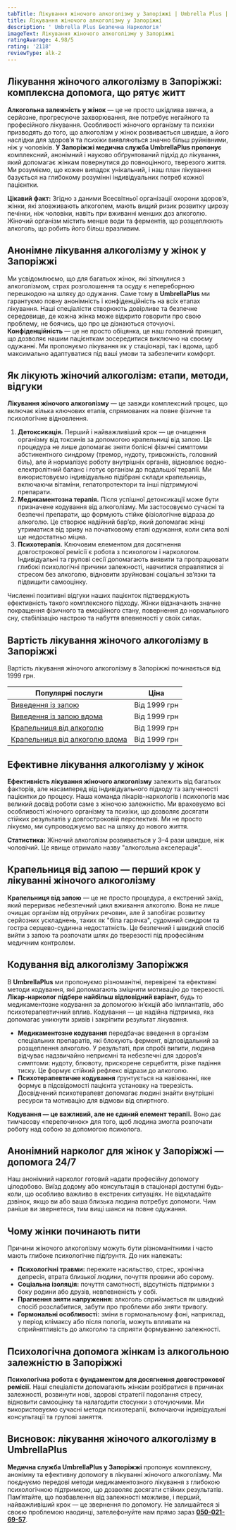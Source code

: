 ```yaml
---
tabTitle: Лікування жіночого алкоголізму у Запоріжжі | Umbrella Plus | Від 1999 грн
title: Лікування жіночого алкоголізму у Запоріжжі
description: ' Umbrella Plus Безпечна Наркологія'
imageText: Лікування жіночого алкоголізму у Запоріжжі
ratingAvarage: 4.98/5
rating: '2118'
reviewType: alk-2
---
```


## Лікування жіночого алкоголізму в Запоріжжі: комплексна допомога, що рятує житт

**Алкогольна залежність у жінок** — це не просто шкідлива звичка, а серйозне, прогресуюче захворювання, яке потребує негайного та професійного лікування. Особливості жіночого організму та психіки призводять до того, що алкоголізм у жінок розвивається швидше, а його наслідки для здоров’я та психіки виявляються значно більш руйнівними, ніж у чоловіків. **У Запоріжжі медична служба UmbrellaPlus пропонує** комплексний, анонімний і науково обґрунтований підхід до лікування, який допомагає жінкам повернутися до повноцінного, тверезого життя. Ми розуміємо, що кожен випадок унікальний, і наш план лікування базується на глибокому розумінні індивідуальних потреб кожної пацієнтки.

**Цікавий факт:** Згідно з даними Всесвітньої організації охорони здоров’я, жінки, які зловживають алкоголем, мають вищий ризик розвитку цирозу печінки, ніж чоловіки, навіть при вживанні менших доз алкоголю. Жіночий організм містить менше води та ферментів, що розщеплюють алкоголь, що робить його більш вразливим.

## Анонімне лікування алкоголізму у жінок у Запоріжжі

Ми усвідомлюємо, що для багатьох жінок, які зіткнулися з алкоголізмом, страх розголошення та осуду є непереборною перешкодою на шляху до одужання. Саме тому в **UmbrellaPlus** ми гарантуємо повну анонімність і конфіденційність на всіх етапах лікування. Наші спеціалісти створюють довірливе та безпечне середовище, де кожна жінка може відкрито говорити про свою проблему, не боячись, що про це дізнаються оточуючі. **Конфіденційність** — це не просто обіцянка, це наш головний принцип, що дозволяє нашим пацієнткам зосередитися виключно на своєму одужанні. Ми пропонуємо лікування як у стаціонарі, так і вдома, щоб максимально адаптуватися під ваші умови та забезпечити комфорт.

## Як лікують жіночий алкоголізм: етапи, методи, відгуки

**Лікування жіночого алкоголізму** — це завжди комплексний процес, що включає кілька ключових етапів, спрямованих на повне фізичне та психологічне відновлення.

1. **Детоксикація.** Перший і найважливіший крок — це очищення організму від токсинів за допомогою крапельниці від запою. Ця процедура не лише допомагає зняти болісні фізичні симптоми абстинентного синдрому (тремор, нудоту, тривожність, головний біль), але й нормалізує роботу внутрішніх органів, відновлює водно-електролітний баланс і готує організм до подальшої терапії. Ми використовуємо індивідуально підібрані склади крапельниць, включаючи вітаміни, гепатопротектори та інші підтримуючі препарати.
2. **Медикаментозна терапія.** Після успішної детоксикації може бути призначене кодування від алкоголізму. Ми застосовуємо сучасні та безпечні препарати, що формують стійке фізіологічне відраза до алкоголю. Це створює надійний бар’єр, який допомагає жінці утриматися від зриву на початковому етапі одужання, коли сила волі ще недостатньо міцна.
3. **Психотерапія.** Ключовим елементом для досягнення довгострокової ремісії є робота з психологом і наркологом. Індивідуальні та групові сесії допомагають виявити та пропрацювати глибокі психологічні причини залежності, навчитися справлятися зі стресом без алкоголю, відновити зруйновані соціальні зв’язки та підвищити самооцінку.

Численні позитивні відгуки наших пацієнток підтверджують ефективність такого комплексного підходу. Жінки відзначають значне покращення фізичного та емоційного стану, повернення до нормального сну, стабілізацію настрою та набуття впевненості у своїх силах.

## Вартість лікування жіночого алкоголізму в Запоріжжі

Вартість лікування жіночого алкоголізму в Запоріжжі починається від 1999 грн.

| Популярні послуги                                                                                                        | Ціна         |
| ------------------------------------------------------------------------------------------------------------------------ | ------------ |
| [Виведення із запою](https://umbrella-plus.com.ua/uk/zaporozie/vivod-iz-zapoia-zaparoje-ua/)                             | Від 1999 грн |
| [Виведення із запою вдома](https://umbrella-plus.com.ua/uk/zaporozie/vivod-iz-zapoia-na-domy-zaporozhye-ua/)             | Від 1999 грн |
| [Крапельниця від алкоголю](https://umbrella-plus.com.ua/uk/zaporozie/kapelnica_ot_alkogola_zaporozhye-ua/)               | Від 1999 грн |
| [Крапельниця від алкоголю вдома](https://umbrella-plus.com.ua/uk/zaporozie/kapelnica_ot_alkogola_na_domy_zaporozhye-ua/) | Від 1999 грн |

## Ефективне лікування алкоголізму у жінок

**Ефективність лікування жіночого алкоголізму** залежить від багатьох факторів, але насамперед від індивідуального підходу та залученості пацієнтки до процесу. Наша команда лікарів-наркологів і психологів має великий досвід роботи саме з жіночою залежністю. Ми враховуємо всі особливості жіночого організму та психіки, що дозволяє досягати стійких результатів у довгостроковій перспективі. Ми не просто лікуємо, ми супроводжуємо вас на шляху до нового життя.

**Статистика:** Жіночий алкоголізм розвивається у 3–4 рази швидше, ніж чоловічий. Це явище отримало назву "алкогольна акселерація".

## Крапельниця від запою — перший крок у лікуванні жіночого алкоголізму

**Крапельниця від запою** — це не просто процедура, а екстрений захід, який перериває небезпечний цикл вживання алкоголю. Вона не лише очищає організм від отруйних речовин, але й запобігає розвитку серйозних ускладнень, таких як "біла гарячка", судомний синдром та гостра серцево-судинна недостатність. Це безпечний і швидкий спосіб вийти з запою та розпочати шлях до тверезості під професійним медичним контролем.

## Кодування від алкоголізму Запоріжжя

В **UmbrellaPlus** ми пропонуємо різноманітні, перевірені та ефективні методи кодування, які допомагають зміцнити мотивацію до тверезості. **Лікар-нарколог підбере найбільш відповідний варіант,** будь то медикаментозне кодування за допомогою ін’єкцій або імплантатів, або психотерапевтичний вплив. Кодування — це надійна підтримка, яка допомагає уникнути зривів і закріпити результат лікування.

* **Медикаментозне кодування** передбачає введення в організм спеціальних препаратів, які блокують фермент, відповідальний за розщеплення алкоголю. У результаті, при спробі випити, людина відчуває надзвичайно неприємні та небезпечні для здоров’я симптоми: нудоту, блювоту, прискорене серцебиття, різке падіння тиску. Це формує стійкий рефлекс відрази до алкоголю.
* **Психотерапевтичне кодування** ґрунтується на навіюванні, яке формує в підсвідомості пацієнта установку на тверезість. Досвідчений психотерапевт допомагає людині знайти внутрішні ресурси та мотивацію для відмови від спиртного.

**Кодування — це важливий, але не єдиний елемент терапії.** Воно дає тимчасову «перепочинок» для того, щоб людина змогла розпочати роботу над собою за допомогою психолога.

## Анонімний нарколог для жінок у Запоріжжі — допомога 24/7

Наш анонімний нарколог готовий надати професійну допомогу цілодобово. Виїзд додому або консультація в стаціонарі доступні будь-коли, що особливо важливо в екстрених ситуаціях. Не відкладайте дзвінок, якщо ви або ваша близька людина потребує допомоги. Чим раніше ви звернетеся, тим вищі шанси на повне одужання.

## Чому жінки починають пити

Причини жіночого алкоголізму можуть бути різноманітними і часто мають глибоке психологічне підґрунтя. До них належать:

* **Психологічні травми:** пережите насильство, стрес, хронічна депресія, втрата близької людини, почуття провини або сорому.
* **Соціальна ізоляція:** почуття самотності, відсутність підтримки з боку родини або друзів, невпевненість у собі.
* **Прагнення зняти напруження:** алкоголь сприймається як швидкий спосіб розслабитися, забути про проблеми або зняти тривогу.
* **Гормональні особливості:** зміни в гормональному фоні, наприклад, у період клімаксу або після пологів, можуть впливати на сприйнятливість до алкоголю та сприяти формуванню залежності.

## Психологічна допомога жінкам із алкогольною залежністю в Запоріжжі

**Психологічна робота є фундаментом для досягнення довгострокової ремісії.** Наші спеціалісти допомагають жінкам розібратися в причинах залежності, розвинути нові, здорові стратегії подолання стресу, відновити самооцінку та налагодити стосунки з оточуючими. Ми використовуємо сучасні методи психотерапії, включаючи індивідуальні консультації та групові заняття.

## Висновок: лікування жіночого алкоголізму в UmbrellaPlus

**Медична служба UmbrellaPlus у Запоріжжі** пропонує комплексну, анонімну та ефективну допомогу в лікуванні жіночого алкоголізму. Ми поєднуємо передові методи медикаментозного лікування з глибокою психологічною підтримкою, що дозволяє досягати стійких результатів. Пам’ятайте, що позбавлення від залежності можливе, і перший, найважливіший крок — це звернення по допомогу. Не залишайтеся зі своєю проблемою наодинці, зателефонуйте нам прямо зараз **[050-021-69-57](tel:0500216957)**.
